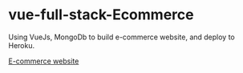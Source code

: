 # vue-full-stack-Ecommerce

Using VueJs, MongoDb to build e-commerce website, and deploy to Heroku.

[E-commerce website](https://full-stack-vue-shoescart.herokuapp.com/products)
